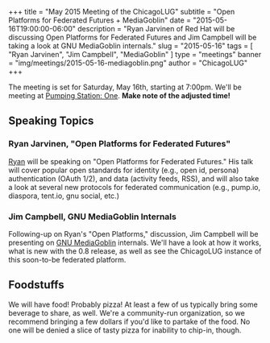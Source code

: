 +++
title = "May 2015 Meeting of the ChicagoLUG"
subtitle = "Open Platforms for Federated Futures + MediaGoblin"
date = "2015-05-16T19:00:00-06:00"
description = "Ryan Jarvinen of Red Hat will be discussing Open Platforms for Federated Futures and Jim Campbell will be taking a look at GNU MediaGoblin internals."
slug = "2015-05-16"
tags = [ "Ryan Jarvinen", "Jim Campbell", "MediaGoblin" ] 
type = "meetings"
banner = "img/meetings/2015-05-16-mediagoblin.png"
author = "ChicagoLUG"
+++

The meeting is set for Saturday, May 16th, starting at 7:00pm. We'll be
meeting at [Pumping Station: One](http://chicagolug.org/locations/psone.html). **Make note of the
adjusted time!**

Speaking Topics
---------------

### Ryan Jarvinen, "Open Platforms for Federated Futures"

[Ryan](http://ryanjarvinen.com) will be speaking on "Open Platforms for
Federated Futures." His talk will cover popular open standards for
identity (e.g., open id, persona) authentication (OAuth 1/2), and data
(activity feeds, RSS), and will also take a look at several new
protocols for federated communication (e.g., pump.io, diaspora, tent.io,
gnu social, etc.)

### Jim Campbell, GNU MediaGoblin Internals

Following-up on Ryan's "Open Platforms," discussion, Jim Campbell will
be presenting on [GNU MediaGoblin](http://mediagoblin.org) internals.
We'll have a look at how it works, what is new with the 0.8 release, as
well as see the ChicagoLUG instance of this soon-to-be federated
platform.

Foodstuffs
----------

We will have food! Probably pizza! At least a few of us typically bring
some beverage to share, as well. We're a community-run organization, so
we recommend bringing a few dollars if you'd like to partake of the
food. No one will be denied a slice of tasty pizza for inability to
chip-in, though.
